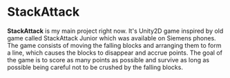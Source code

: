 # StackAttack
**StackAttack** is my main project right now. It's Unity2D game inspired by old game called StackAttack Junior which was available on Siemens phones. The game consists of moving the falling blocks and arranging them to form a line, which causes the blocks to disappear and accrue points. The goal of the game is to score as many points as possible and survive as long as possible being careful not to be crushed by the falling blocks.
